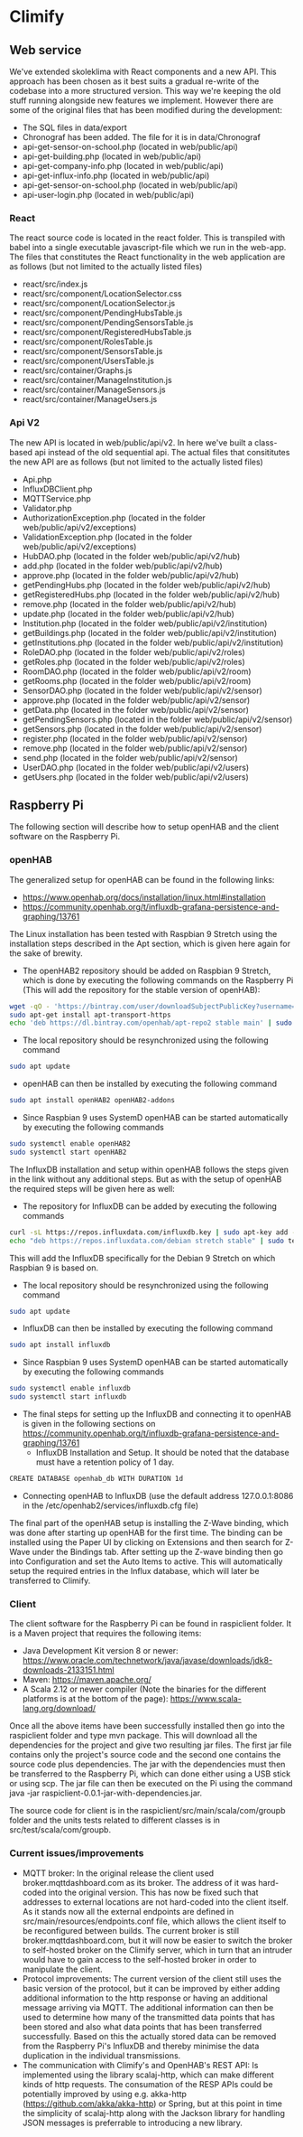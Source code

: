 # Climify

## Web service
We've extended skoleklima with React components and a new API. This approach has been chosen as it best suits a gradual re-write of the codebase into a more structured version. This way we're keeping the old stuff running alongside new features we implement. However there are some of the original files that has been modified during the development:
- The SQL files in data/export
- Chronograf has been added. The file for it is in data/Chronograf
- api-get-sensor-on-school.php (located in web/public/api)
- api-get-building.php (located in web/public/api)
- api-get-company-info.php (located in web/public/api)
- api-get-influx-info.php (located in web/public/api)
- api-get-sensor-on-school.php (located in web/public/api)
- api-user-login.php (located in web/public/api)

### React
The react source code is located in the react folder. This is transpiled with babel into a single executable javascript-file which we run in the web-app. The files that constitutes the React functionality in the web application are as follows (but not limited to the actually listed files)
- react/src/index.js
- react/src/component/LocationSelector.css
- react/src/component/LocationSelector.js
- react/src/component/PendingHubsTable.js
- react/src/component/PendingSensorsTable.js
- react/src/component/RegisteredHubsTable.js
- react/src/component/RolesTable.js
- react/src/component/SensorsTable.js
- react/src/component/UsersTable.js
- react/src/container/Graphs.js
- react/src/container/ManageInstitution.js
- react/src/container/ManageSensors.js
- react/src/container/ManageUsers.js

### Api V2
The new API is located in web/public/api/v2. In here we've built a class-based api instead of the old sequential api. The actual files that consititutes the new API are as follows (but not limited to the actually listed files)
- Api.php
- InfluxDBClient.php
- MQTTService.php
- Validator.php
- AuthorizationException.php (located in the folder web/public/api/v2/exceptions)
- ValidationException.php (located in the folder web/public/api/v2/exceptions)
- HubDAO.php (located in the folder web/public/api/v2/hub)
- add.php (located in the folder web/public/api/v2/hub)
- approve.php (located in the folder web/public/api/v2/hub)
- getPendingHubs.php (located in the folder web/public/api/v2/hub)
- getRegisteredHubs.php (located in the folder web/public/api/v2/hub)
- remove.php (located in the folder web/public/api/v2/hub)
- update.php (located in the folder web/public/api/v2/hub)
- Institution.php (located in the folder web/public/api/v2/institution)
- getBuildings.php (located in the folder web/public/api/v2/institution)
- getInstitutions.php (located in the folder web/public/api/v2/institution)
- RoleDAO.php (located in the folder web/public/api/v2/roles)
- getRoles.php (located in the folder web/public/api/v2/roles)
- RoomDAO.php (located in the folder web/public/api/v2/room)
- getRooms.php (located in the folder web/public/api/v2/room)
- SensorDAO.php (located in the folder web/public/api/v2/sensor)
- approve.php (located in the folder web/public/api/v2/sensor)
- getData.php (located in the folder web/public/api/v2/sensor)
- getPendingSensors.php (located in the folder web/public/api/v2/sensor)
- getSensors.php (located in the folder web/public/api/v2/sensor)
- register.php (located in the folder web/public/api/v2/sensor)
- remove.php (located in the folder web/public/api/v2/sensor)
- send.php (located in the folder web/public/api/v2/sensor)
- UserDAO.php (located in the folder web/public/api/v2/users)
- getUsers.php (located in the folder web/public/api/v2/users)

## Raspberry Pi
The following section will describe how to setup openHAB and the client software on the Raspberry Pi.

### openHAB
The generalized setup for openHAB can be found in the following links:
- https://www.openhab.org/docs/installation/linux.html#installation
- https://community.openhab.org/t/influxdb-grafana-persistence-and-graphing/13761

The Linux installation has been tested with Raspbian 9 Stretch using the installation steps described in the Apt section, which is given here again for the sake of brewity. 
- The openHAB2 repository should be added on Raspbian 9 Stretch, which is done by executing the following commands on the Raspberry Pi (This will add the repository for the stable version of openHAB):
```bash
wget -qO - 'https://bintray.com/user/downloadSubjectPublicKey?username=openhab' | sudo apt-key add -
sudo apt-get install apt-transport-https
echo 'deb https://dl.bintray.com/openhab/apt-repo2 stable main' | sudo tee /etc/apt/sources.list.d/openhab2.list
```
- The local repository should be resynchronized using the following command
```bash
sudo apt update
```
- openHAB can then be installed by executing the following command
```bash
sudo apt install openHAB2 openHAB2-addons
```
- Since Raspbian 9 uses SystemD openHAB can be started automatically by executing the following commands
```bash
sudo systemctl enable openHAB2
sudo systemctl start openHAB2
```

The InfluxDB installation and setup within openHAB follows the steps given in the link without any additional steps. But as with the setup of openHAB the required steps will be given here as well:
- The repository for InfluxDB can be added by executing the following commands
```bash
curl -sL https://repos.influxdata.com/influxdb.key | sudo apt-key add -
echo "deb https://repos.influxdata.com/debian stretch stable" | sudo tee /etc/apt/sources.list.d/influxdb.list
```
This will add the InfluxDB specifically for the Debian 9 Stretch on which Raspbian 9 is based on.
- The local repository should be resynchronized using the following command
```bash
sudo apt update
```
- InfluxDB can then be installed by executing the following command
```bash
sudo apt install influxdb
```
- Since Raspbian 9 uses SystemD openHAB can be started automatically by executing the following commands
```bash
sudo systemctl enable influxdb
sudo systemctl start influxdb
```
- The final steps for setting up the InfluxDB and connecting it to openHAB is given in the following sections on https://community.openhab.org/t/influxdb-grafana-persistence-and-graphing/13761
  - InfluxDB Installation and Setup. It should be noted that the database must have a retention policy of 1 day.
```bash
CREATE DATABASE openhab_db WITH DURATION 1d
```
  - Connecting openHAB to InfluxDB (use the default address 127.0.0.1:8086 in the /etc/openhab2/services/influxdb.cfg file)

The final part of the openHAB setup is installing the Z-Wave binding, which was done after starting up openHAB for the first time. The binding can be installed using the Paper UI by clicking on Extensions and then search for Z-Wave under the Bindings tab.
After setting up the Z-wave binding then go into Configuration and set the Auto Items to active. This will automatically setup the required entries in the Influx database, which will later be transferred to Climify.

### Client
The client software for the Raspberry Pi can be found in raspiclient folder. It is a Maven project that requires the following items:
- Java Development Kit version 8 or newer: https://www.oracle.com/technetwork/java/javase/downloads/jdk8-downloads-2133151.html
- Maven: https://maven.apache.org/
- A Scala 2.12 or newer compiler (Note the binaries for the different platforms is at the bottom of the page): https://www.scala-lang.org/download/

Once all the above items have been successfully installed then go into the raspiclient folder and type mvn package. This will download all the dependencies for the project and give two resulting jar files. The first jar file contains only the project's source code and the second one contains the source code plus dependencies.
The jar with the dependencies must then be transferred to the Raspberry Pi, which can done either using a USB stick or using scp. The jar file can then be executed on the Pi using the command java -jar raspiclient-0.0.1-jar-with-dependencies.jar.

The source code for client is in the raspiclient/src/main/scala/com/groupb folder and the units tests related to different classes is in src/test/scala/com/groupb.

### Current issues/improvements
- MQTT broker: In the original release the client used broker.mqttdashboard.com as its broker. The address of it was hard-coded into the original version. This has now be fixed such that addresses to external locations are not hard-coded into the client itself. As it stands now all the external endpoints are defined in src/main/resources/endpoints.conf file, which allows the client itself to be reconfigured between builds. The current broker is still broker.mqttdashboard.com, but it will now be easier to switch the broker to self-hosted broker on the Climify server, which in turn that an intruder would have to gain access to the self-hosted broker in order to manipulate the client.
- Protocol improvements: The current version of the client still uses the basic version of the protocol, but it can be improved by either adding additional information to the http response or having an additional message arriving via MQTT. The additional information can then be used to determine how many of the transmitted data points that has been stored and also what data points that has been transferred successfully. Based on this the actually stored data can be removed from the Raspberry Pi's InfluxDB and thereby minimise the data duplication in the individual transmissions.
- The communication with Climify's and OpenHAB's REST API: Is implemented using the library scalaj-http, which can make different kinds of http requests. The consumation of the RESP APIs could be potentially improved by using e.g. akka-http (https://github.com/akka/akka-http) or Spring, but at this point in time the simplicity of scalaj-http along with the Jackson library for handling JSON messages is preferrable to introducing a new library.
